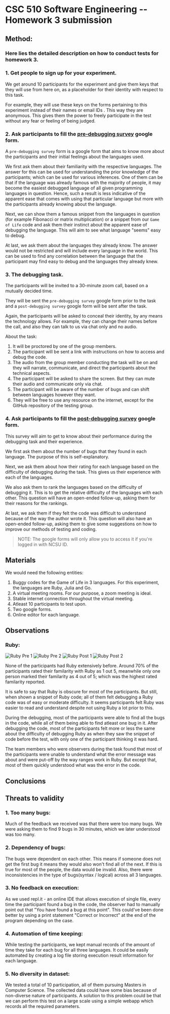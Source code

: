 # CSC 510 Software Engineering -- Homework 3 submission
## Method:
### Here lies the detailed description on how to conduct tests for homework 3.

### 1. Get people to sign up for your experiment.
We get around 10 participants for the experiment and give them keys that they will use from here on, as a placeholder for their identity with respect to this task. 

For example, they will use these keys on the forms pertaining to this experiment instead of their names or email IDs . This way they are anonymous. This gives them the power to freely participate in the test without any fear or feeling of being judged.

### 2. Ask participants to fill the [pre-debugging survey](https://docs.google.com/forms/d/e/1FAIpQLSdFWBKKwtmoXGe220kCVoX_K859VLqQrK5XGpPASdzAoOuPww/viewform?usp=sf_link) google form.
A `pre-debugging survey` form is a google form that aims to know more about the participants and their initial feelings about the languages used.

We first ask them about their familiarity with the respective languages. The answer for this can be used for understanding the prior knowledge of the participants; which can be used for various inferences. One of them can be that if the language was already famous with the majority of people, it may become the easiest debugged language of all given programming languages in question. Hence, such a result is less indicative of the apparent ease that comes with using that particular language but more with the participants already knowing about the language.

Next, we can show them a famous snippet from the languages in question (for example Fibonacci or matrix multiplication) or a snippet from our `Game of Life` code and ask them their instinct about the apparent ease of debugging the language. This will aim to see what language "seems" easy to debug.

At last, we ask them about the languages they already know. The answer would not be restricted and will include every language in the world. This can be used to find any correlation between the language that the participant may find easy to debug and the languages they already knew.

### 3. The debugging task.
The participants will be invited to a 30-minute zoom call, based on a mutually decided time. 

They will be sent the `pre-debugging survey` google form prior to the task and a `post-debugging survey` google form will be sent after the task. 

Again, the participants will be asked to conceal their identity, by any means the technology allows. For example, they can change their names before the call, and also they can talk to us via chat only and no audio.

About the task:
1. It will be proctored by one of the group members. 
2. The participant will be sent a link with instructions on how to access and debug the code. 
3. The audio from the group member conducting the task will be on and they will narrate, communicate, and direct the participants about the technical aspects. 
4. The participant will be asked to share the screen. But they can mute their audio and communicate only via chat.
5. The participant will be aware of the number of bugs and can shift between languages however they want. 
6. They will be free to use any resource on the internet, except for the GitHub repository of the testing group.

### 4. Ask participants to fill the [post-debugging survey](https://docs.google.com/forms/d/e/1FAIpQLSeaNjVP7B2jWqTIE4jHouHyiM7rJ4r7Y3KSnu1K3DbI8t2Yrw/viewform?usp=sf_link) google form.

This survey will aim to get to know about their performance during the debugging task and their experience.

We first ask them about the number of bugs that they found in each language. The purpose of this is self-explanatory.

Next, we ask them about how their rating for each language based on the difficulty of debugging during the task. This gives us their experience with each of the languages.

We also ask them to rank the languages based on the difficulty of debugging it. This is to get the relative difficulty of the languages with each other. This question will have an open-ended follow-up, asking them for their reasons for the rankings.

At last, we ask them if they felt the code was difficult to understand because of the way the author wrote it. This question will also have an open-ended follow-up, asking them to give some suggestions on how to improve our methods of testing and coding.

>NOTE: The google forms will only allow you to access it if you're logged in with NCSU ID.





## Materials
We would need the following entities:
1. Buggy codes for the Game of Life in 3 languages. For this experiment, the languages are Ruby, Julia and Go.
2. A virtual meeting rooms. For our purpose, a zoom meeting is ideal.
3. Stable internet connection throughout the virtual meeting.
4. Atleast 10 participants to test upon.
5. Two google forms. 
6. Online editor for each language.





## Observations

### Ruby:
![Ruby Pre 1](https://github.com/ssp4all/csc-510-hw-03/blob/master/src/images/Ruby-Pre_1.PNG)
![Ruby Pre 2](https://github.com/ssp4all/csc-510-hw-03/blob/master/src/images/Ruby-Pre_2.PNG)
![Ruby Post 1](https://github.com/ssp4all/csc-510-hw-03/blob/master/src/images/Ruby-Post_1.PNG)
![Ruby Post 2](https://github.com/ssp4all/csc-510-hw-03/blob/master/src/images/Ruby-Post_2.PNG)

None of the participants had Ruby extensively before. Around 70% of the participants rated their familarity with Ruby as 1 out 5, meanwhile only one person marked their familarity as 4 out of 5; which was the highest rated familarity reported. 

It is safe to say that Ruby is obscure for most of the participants. But still, when shown a snippet of Ruby code; all of them felt debugging a Ruby code was of easy or moderate difficulty. It seems participants felt Ruby was easier to read and understand despite not using Ruby a lot prior to this.

During the debugging, most of the participants were able to find all the bugs in the code, while all of them being able to find atleast one bug in it. After debugging the code, most of the participants felt more or less the same about the difficulty of debugging Ruby as when they saw the snippet of code before the test, with only one of the participant thinking it was hard.

The team members who were observers during the task found that most of the participants were unable to understand what the error message was about and 
were put-off by the way ranges work in Ruby. But except that, most of them quickly understood what was the error in the code. 




## Conclusions

## Threats to validity

### 1. Too many bugs:
Much of the feedback we received was that there were too many bugs. We were asking them to find 9 bugs in 30 minutes, which we later understood was too many.

### 2. Dependency of bugs:
The bugs were dependent on each other. This means if someone does not get the first bug it means they would also won't find all of the next. If this is true for most of the people, the data would be invalid. Also, there were inconsistencies in the type of bugs(syntax / logical) across all 3 languages.

### 3. No feedback on execution:
As we used repl.it - an online IDE that allows execution of single file, every time the participant found a bug in the code, the observer had to manually point out that "You have found a bug at this point". This could've been done better by using a print statement "Correct or Incorrect" at the end of the program depending on the case.

### 4. Automation of time keeping:
While testing the participants, we kept manual records of the amount of time they take for each bug for all three languages. It could be easily automated by creating a log file storing execution result information for each language.

### 5. No diversity in dataset:
We tested a total of 10 participation, all of them pursuing Masters in Computer Science. The collected data could have some bias because of non-diverse nature of participants. A solution to this problem could be that we can perform this test on a large scale using a simple webapp which records all the required parameters.
